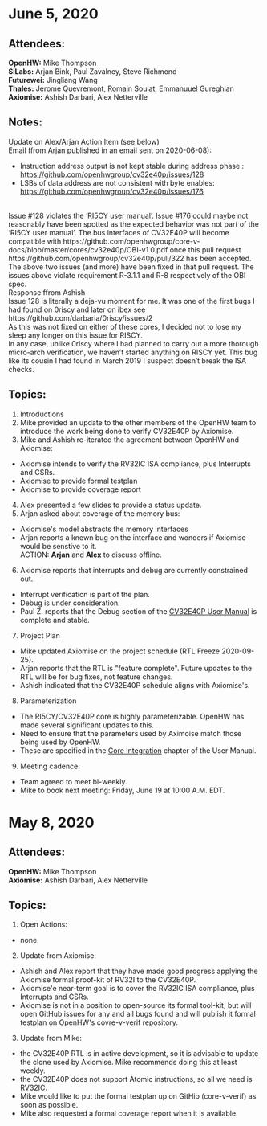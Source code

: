 June 5, 2020
============

Attendees:
----------
**OpenHW:** Mike Thompson<br>
**SiLabs:** Arjan Bink, Paul Zavalney, Steve Richmond<br>
**Futurewei:** Jingliang Wang<br>
**Thales:** Jerome Quevremont,  Romain Soulat, Emmanuuel Gureghian<br>
**Axiomise:** Ashish Darbari, Alex Netterville<br>

Notes:
------

Update on Alex/Arjan Action Item (see below)<br>
Email ffrom Arjan published in an email sent on 2020-06-08):
* Instruction address output is not kept stable during address phase : https://github.com/openhwgroup/cv32e40p/issues/128
* LSBs of data address are not consistent with byte enables: https://github.com/openhwgroup/cv32e40p/issues/176 
<br>
Issue #128 violates the ‘RI5CY user manual’. Issue #176 could maybe not reasonably have been spotted as the expected behavior was not part of the ‘RI5CY user manual’. The bus interfaces of CV32E40P will become compatible with https://github.com/openhwgroup/core-v-docs/blob/master/cores/cv32e40p/OBI-v1.0.pdf once this pull request https://github.com/openhwgroup/cv32e40p/pull/322 has been accepted. The above two issues (and more) have been fixed in that pull request. The issues above violate requirement R-3.1.1 and R-8 respectively of the OBI spec.
<br>
Response ffrom Ashish<br>
Issue 128 is literally a deja-vu moment for me. It was one of the first bugs I had found on 0riscy and later on ibex see https://github.com/darbaria/0riscy/issues/2
<br>
As this was not fixed on either of these cores, I decided not to lose my sleep any longer on this issue for RISCY.
<br>
In any case, unlike 0riscy where I had planned to carry out a more thorough micro-arch verification, we haven’t started anything on RISCY yet. This bug like its cousin I had found in March 2019 I suspect doesn’t break the ISA checks.

Topics:
-------

1. Introductions
2. Mike provided an update to the other members of the OpenHW team to introduce the work being done to verify CV32E40P by Axiomise.
3. Mike and Ashish re-iterated the agreement between OpenHW and Axiomise:
- Axiomise intends to verify the RV32IC ISA compliance, plus Interrupts and CSRs.
- Axiomise to provide formal testplan
- Axiomise to provide coverage report
4. Alex presented a few slides to provide a status update.
5. Arjan asked about coverage of the memory bus:
- Axiomise's model abstracts the memory interfaces
- Arjan reports a known bug on the interface and wonders if Axiomise would be senstive to it.<br>
ACTION: **Arjan** and **Alex** to discuss offline.
6. Axiomise reports that interrupts and debug are currently constrained out.
- Interrupt verification is part of the plan.
- Debug is under consideration.
- Paul Z. reports that the Debug section of the [CV32E40P User Manual](https://core-v-docs-verif-strat.readthedocs.io/projects/cv32e40p_um/en/latest/) is complete and stable.
7. Project Plan
- Mike updated Axiomise on the project schedule (RTL Freeze 2020-09-25).
- Arjan reports that the RTL is "feature complete".  Future updates to the RTL will be for bug fixes, not feature changes.
- Ashish indicated that the CV32E40P schedule aligns with Axiomise's.
8. Parameterization
- The RI5CY/CV32E40P core is highly parameterizable.  OpenHW has made several significant updates to this.
- Need to ensure that the parameters used by Aximoise match those being used by OpenHW.
- These are specified in the [Core Integration](https://core-v-docs-verif-strat.readthedocs.io/projects/cv32e40p_um/en/latest/integration.html) chapter of the User Manual.
9. Meeting cadence:
- Team agreed to meet bi-weekly.
- Mike to book next meeting: Friday, June 19 at 10:00 A.M. EDT.


May 8, 2020
============

Attendees:
----------

**OpenHW:** Mike Thompson<br>
**Axiomise:** Ashish Darbari, Alex Netterville


Topics:
-------

1. Open Actions:

- none.


2. Update from Axiomise:

- Ashish and Alex report that they have made good progress applying the Axiomise formal proof-kit of RV32I to the CV32E40P.
- Axiomise'e near-term goal is to cover the RV32IC ISA compliance, plus Interrupts and CSRs.
- Axiomise is not in a position to open-source its formal tool-kit, but will open GitHub issues for any and all bugs found
and will publish it formal testplan on OpenHW's covre-v-verif repository.

3. Update from Mike:

- the CV32E40P RTL is in active development, so it is advisable to update the clone used by Axiomise.  Mike recommends doing
this at least weekly.
- the CV32E40P does not support Atomic instructions, so  all we need is RV32IC.
- Mike would like to put the formal testplan up on GitHib (core-v-verif) as soon as possible.
- Mike also requested a formal coverage report when it is available.
